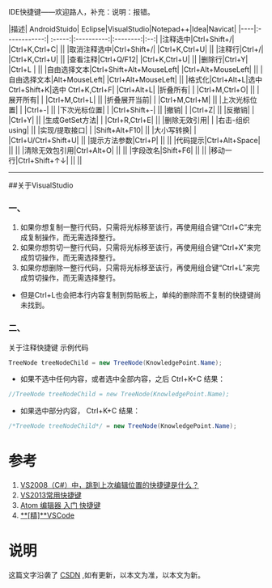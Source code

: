 IDE快捷键——欢迎路人，补充：说明：报错。

|描述| AndroidStuido| Eclipse|VisualStudio|Notepad++|Idea|Navicat|
|----|:------------:| :-----:|:----------:|:--------:|:--:|
|注释选中|Ctrl+Shift+/|       |Ctrl+K,Ctrl+C|         ||
|取消注释选中|Ctrl+Shift+/|       |Ctrl+K,Ctrl+U|         ||
|注释行|Ctrl+/|       |Ctrl+K,Ctrl+U|         ||
|查看注释|Ctrl+Q/F12|       |Ctrl+K,Ctrl+U|         ||
|删除行|Ctrl+Y|       |Ctrl+L       |         ||
|自由选择文本|Ctrl+Shift+Alt+MouseLeft|       |Ctrl+Alt+MouseLeft|         ||
|自由选择文本|Alt+MouseLeft|       |Ctrl+Alt+MouseLeft|         ||
|格式化|Ctrl+Alt+L|选中 Ctrl+Shift+K|选中 Ctrl+K,Ctrl+F|         |Ctrl+Alt+L|
|折叠所有|            |       |Ctrl+M,Ctrl+O|         ||
|展开所有|            |       |Ctrl+M,Ctrl+L|         ||
|折叠展开当前|            |       |Ctrl+M,Ctrl+M|         ||
|上次光标位置|            |       |Ctrl+-|         ||
|下次光标位置|            |       |Ctrl+Shift+-|         ||
|撤销|            |       |Ctrl+Z|         ||
|反撤销|            |       |Ctrl+Y|         ||
|生成GetSet方法|            |       |Ctrl+R,Ctrl+E|         ||
|删除无效引用|            |       |右击-组织using|         ||
|实现/提取接口|            |       |Shift+Alt+F10|         ||
|大小写转换|            |       |Ctrl+U/Ctrl+Shift+U|         ||
|提示方法参数|Ctrl+P|       ||         ||
|代码提示|Ctrl+Alt+Space|       ||         ||
|清除无效包引用|Ctrl+Alt+O|       ||         ||
|字段改名|Shift+F6|       ||         ||
|移动一行|Ctrl+Shift+↑↓|       ||         ||



----
##关于VisualStudio
### 一、
1. 如果你想复制一整行代码，只需将光标移至该行，再使用组合键“Ctrl+C”来完成复制操作，而无需选择整行。
2. 如果你想剪切一整行代码，只需将光标移至该行，再使用组合键“Ctrl+X”来完成剪切操作，而无需选择整行。
3. 如果你想删除一整行代码，只需将光标移至该行，再使用组合键“Ctrl+L”来完成剪切操作，而无需选择整行。

  - 但是Ctrl+L也会把本行内容复制到剪贴板上，单纯的删除而不复制的快捷键尚未找到。

### 二、
关于注释快捷键
示例代码
```C#
TreeNode treeNodeChild = new TreeNode(KnowledgePoint.Name);
```

- 如果不选中任何内容，或者选中全部内容，之后  Ctrl+K+C 结果：
```C#
//TreeNode treeNodeChild = new TreeNode(KnowledgePoint.Name);
```
- 如果选中部分内容， Ctrl+K+C 结果：
```C#
/*TreeNode treeNodeChild*/ = new TreeNode(KnowledgePoint.Name);
```






# 参考
1. [VS2008（C#）中，跳到上次编辑位置的快捷键是什么？](https://zhidao.baidu.com/question/563053902.html)
2. [VS2013常用快捷键 ](http://blog.csdn.net/lushuner/article/details/23688629)
3. [Atom 编辑器 入门 快捷键](https://www.jianshu.com/p/aa8f8a252ed9)
4. [**[精]**VSCode](http://blog.csdn.net/crper/article/details/54099319)

# 说明
这篇文字沿袭了 [CSDN](http://blog.csdn.net/u014587769/article/details/68067015) ,如有更新，以本文为准，以本文为新。

